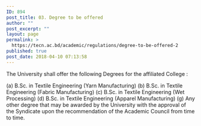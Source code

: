 ```yaml
---
ID: 894
post_title: 03. Degree to be offered
author: ""
post_excerpt: ""
layout: page
permalink: >
  https://tecn.ac.bd/academic/regulations/degree-to-be-offered-2
published: true
post_date: 2018-04-10 07:13:58
---
```

The University shall offer the following Degrees for the affiliated College :

(a) B.Sc. in Textile Engineering (Yarn Manufacturing)
(b) B.Sc. in Textile Engineering (Fabric Manufacturing)
(c) B.Sc. in Textile Engineering (Wet Processing)
(d) B.Sc. in Textile Engineering (Apparel Manufacturing)
(g) Any other degree that may be awarded by the University with the approval of the Syndicate upon the recommendation of the Academic Council from time to time.
